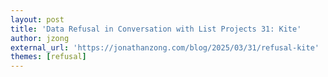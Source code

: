 ```yaml
---
layout: post
title: 'Data Refusal in Conversation with List Projects 31: Kite'
author: jzong
external_url: 'https://jonathanzong.com/blog/2025/03/31/refusal-kite'
themes: [refusal]
---
```

